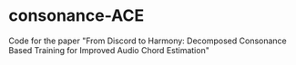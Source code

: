 # consonance-ACE
Code for the paper "From Discord to Harmony: Decomposed Consonance Based Training for Improved Audio Chord Estimation"
